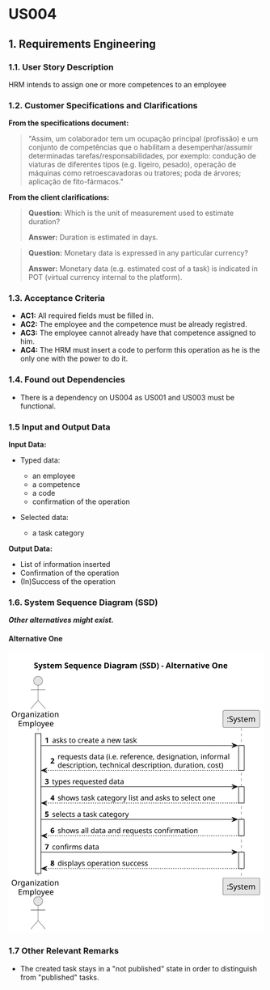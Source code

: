 # US004 


## 1. Requirements Engineering

### 1.1. User Story Description

HRM intends to assign one or more competences to an employee

### 1.2. Customer Specifications and Clarifications 

**From the specifications document:**

>	"Assim, um colaborador tem um ocupação principal (profissão) e um conjunto de competências que o habilitam a desempenhar/assumir determinadas tarefas/responsabilidades, por exemplo: condução de viaturas de diferentes tipos (e.g. ligeiro, pesado), operação de máquinas como retroescavadoras ou tratores; poda de árvores; aplicação de fito-fármacos."

**From the client clarifications:**

> **Question:** Which is the unit of measurement used to estimate duration?
>
> **Answer:** Duration is estimated in days.

> **Question:** Monetary data is expressed in any particular currency?
>
> **Answer:** Monetary data (e.g. estimated cost of a task) is indicated in POT (virtual currency internal to the platform).

### 1.3. Acceptance Criteria

* **AC1:** All required fields must be filled in.
* **AC2:** The employee and the competence must be already registred. 
* **AC3:** The employee cannot already have that competence assigned to him.
* **AC4:** The HRM must insert a code to perform this operation as he is the only one with the power to do it.


### 1.4. Found out Dependencies

* There is a dependency on US004 as US001 and US003 must be functional.

### 1.5 Input and Output Data

**Input Data:**

* Typed data:
    * an employee
    * a competence 
    * a code
    * confirmation of the operation
	
* Selected data:
    * a task category 

**Output Data:**

* List of information inserted
* Confirmation of the operation
* (In)Success of the operation

### 1.6. System Sequence Diagram (SSD)

**_Other alternatives might exist._**

#### Alternative One

![System Sequence Diagram - Alternative One](svg/us006-system-sequence-diagram-alternative-one.svg)

### 1.7 Other Relevant Remarks

* The created task stays in a "not published" state in order to distinguish from "published" tasks.